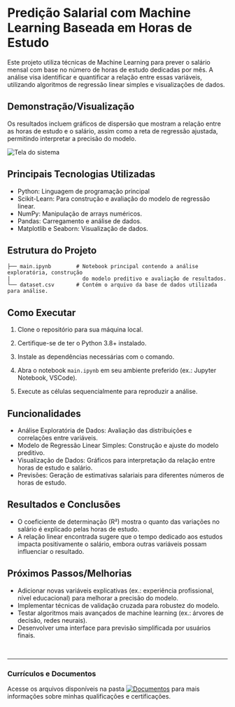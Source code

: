 # Predição Salarial com Machine Learning Baseada em Horas de Estudo
Este projeto utiliza técnicas de Machine Learning para prever o salário mensal com base no número de horas de estudo dedicadas por mês. A análise visa identificar e quantificar a relação entre essas variáveis, utilizando algoritmos de regressão linear simples e visualizações de dados.

## Demonstração/Visualização
Os resultados incluem gráficos de dispersão que mostram a relação entre as horas de estudo e o salário, assim como a reta de regressão ajustada, permitindo interpretar a precisão do modelo.

![Tela do sistema](https://github.com/vitoriapguimaraes/portifolio-python-dataScience/blob/main/5.%20Predi%C3%A7%C3%A3o%20com%20Machine%20Learning/PredicaoMachineLearning-Demonstracao.gif)

## Principais Tecnologias Utilizadas
- Python: Linguagem de programação principal
- Scikit-Learn: Para construção e avaliação do modelo de regressão linear.
- NumPy: Manipulação de arrays numéricos.
- Pandas: Carregamento e análise de dados.
- Matplotlib e Seaborn: Visualização de dados.

## Estrutura do Projeto
```
├── main.ipynb        # Notebook principal contendo a análise exploratória, construção
|                       do modelo preditivo e avaliação de resultados.
└── dataset.csv       # Contém o arquivo da base de dados utilizada para análise.
```

## Como Executar
1. Clone o repositório para sua máquina local.

2. Certifique-se de ter o Python 3.8+ instalado.

3. Instale as dependências necessárias com o comando.

4. Abra o notebook <code>main.ipynb</code> em seu ambiente preferido (ex.: Jupyter Notebook, VSCode).

5. Execute as células sequencialmente para reproduzir a análise.

## Funcionalidades
- Análise Exploratória de Dados: Avaliação das distribuições e correlações entre variáveis.
- Modelo de Regressão Linear Simples: Construção e ajuste do modelo preditivo.
- Visualização de Dados: Gráficos para interpretação da relação entre horas de estudo e salário.
- Previsões: Geração de estimativas salariais para diferentes números de horas de estudo.

## Resultados e Conclusões
- O coeficiente de determinação (R²) mostra o quanto das variações no salário é explicado pelas horas de estudo.
- A relação linear encontrada sugere que o tempo dedicado aos estudos impacta positivamente o salário, embora outras variáveis possam influenciar o resultado.

## Próximos Passos/Melhorias
- Adicionar novas variáveis explicativas (ex.: experiência profissional, nível educacional) para melhorar a precisão do modelo.
- Implementar técnicas de validação cruzada para robustez do modelo.
- Testar algoritmos mais avançados de machine learning (ex.: árvores de decisão, redes neurais).
- Desenvolver uma interface para previsão simplificada por usuários finais.

<br>
<hr> 

### Currículos e Documentos
Acesse os arquivos disponíveis na pasta 
[![Documentos](https://img.shields.io/badge/DOCUMENTOS-%F0%9F%93%83-blue?style=flat-square)](https://github.com/vitoriapguimaraes/vitoriapguimaraes/tree/main/DOCUMENTOS) para mais informações sobre minhas qualificações e certificações.
